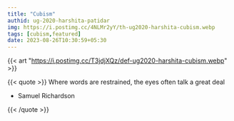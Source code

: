 ```yaml
---
title: "Cubism"
authid: ug-2020-harshita-patidar
img: https://i.postimg.cc/4NLMr2yY/th-ug2020-harshita-cubism.webp
tags: [cubism,featured] 
date: 2023-08-26T10:30:59+05:30
---
```


{{< art "https://i.postimg.cc/T3jdjXQz/def-ug2020-harshita-cubism.webp" >}}

{{< quote >}}
Where words are restrained, the eyes often talk a great deal

- Samuel Richardson

{{< /quote >}}

